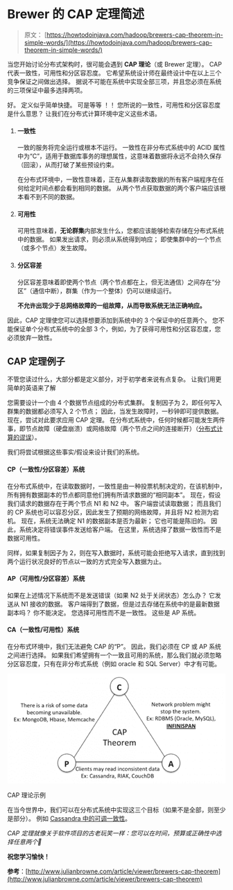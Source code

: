 # Brewer 的 CAP 定理简述

> 原文： [https://howtodoinjava.com/hadoop/brewers-cap-theorem-in-simple-words/](https://howtodoinjava.com/hadoop/brewers-cap-theorem-in-simple-words/)

当您开始讨论分布式架构时，很可能会遇到 **CAP 理论**（或 Brewer 定理）。 CAP 代表一致性，可用性和分区容忍度。 它希望系统设计师在最终设计中在以上三个竞争保证之间做出选择。 据说不可能在系统中实现全部三项，并且您必须在系统的三项保证中最多选择两项。

好。 定义似乎简单快捷。 可是等等 ！！ 您所说的一致性，可用性和分区容忍度是什么意思？ 让我们在分布式计算环境中定义这些术语。

1.  #### 一致性

    一致的服务将完全运行或根本不运行。 一致性在非分布式系统中的 ACID 属性中为“C”，适用于数据库事务的理想属性，这意味着数据将永远不会持久保存（回滚），从而打破了某些预设约束。

    在分布式环境中，一致性意味着，正在从集群读取数据的所有客户端程序在任何给定时间点都会看到相同的数据。 从两个节点获取数据的两个客户端应该根本看不到不同的数据。

2.  #### 可用性

    可用性意味着，**无论群集**内部发生什么，您都应该能够检索存储在分布式系统中的数据。 如果发出请求，则必须从系统得到响应； 即使集群中的一个节点（或多个节点）发生故障。

3.  #### 分区容差

    分区容差意味着即使两个节点（两个节点都在上，但无法通信）之间存在“分区”（通信中断），群集（作为一个整体）仍可以继续运行。

    **不允许出现少于总网络故障的一组故障，从而导致系统无法正确响应。**

因此，CAP 定理使您可以选择想要添加到系统中的 3 个保证中的任意两个。 您不能保证单个分布式系统中的全部 3 个，例如，为了获得可用性和分区容忍度，您必须放弃一致性。

## CAP 定理例子

不管您读过什么，大部分都是定义部分，对于初学者来说有点复杂。 让我们用更简单的英语来了解

您需要设计一个由 4 个数据节点组成的分布式集群。 复制因子为 2，即任何写入群集的数据都必须写入 2 个节点； 因此，当发生故障时，一秒钟即可提供数据。 现在，尝试对此要求应用 CAP 定理。 在分布式系统中，任何时候都可能发生两件事，即节点故障（硬盘崩溃）或网络故障（两个节点之间的连接断开）（[分布式计算的谬误](https://en.wikipedia.org/wiki/Fallacies_of_Distributed_Computing)）。

我们将尝试根据这些事实/假设来设计我们的系统。

#### CP（一致性/分区容差）系统

在分布式系统中，在读取数据时，一致性是由一种投票机制决定的，在该机制中，所有拥有数据副本的节点都同意他们拥有所请求数据的“相同副本”。 现在，假设我们请求的数据存在于两个节点 N1 和 N2 中。 客户端尝试读取数据； 而且我们的 CP 系统也可以容忍分区，因此发生了预期的网络故障，并且将 N2 检测为宕机。 现在，系统无法确定 N1 的数据副本是否为最新； 它也可能是陈旧的。 因此，系统决定将错误事件发送给客户端。 在这里，系统选择了数据一致性而不是数据可用性。

同样，如果复制因子为 2，则在写入数据时，系统可能会拒绝写入请求，直到找到两个运行状况良好的节点以一致的方式完全写入数据为止。

#### AP（可用性/分区容差）系统

如果在上述情况下系统而不是发送错误（如果 N2 处于关闭状态）怎么办？ 它发送从 N1 接收的数据。 客户端得到了数据，但是过去存储在系统中的是最新数据副本吗？ 你不能决定。 您选择可用性而不是一致性。 这些是 AP 系统。

#### CA（一致性/可用性）系统

在分布式环境中，我们无法避免 CAP 的“P”。 因此，我们必须在 CP 或 AP 系统之间进行选择。 如果我们希望拥有一个一致且可用的系统，那么我们就必须忽略分区容忍度，只有在非分布式系统（例如 oracle 和 SQL Server）中才有可能。

![CAP Theorem Example](img/cb251edc6da6da3f1052f111285eb8f0.png)

CAP 理论示例



在当今世界中，我们可以在分布式系统中实现这三个目标（如果不是全部，则至少是部分）。 例如 [Cassandra 中的可调一致性](http://docs.datastax.com/en/cassandra/2.0/cassandra/dml/dml_config_consistency_c.html)。

*CAP 定理就像关于软件项目的古老玩笑一样：您可以在时间，预算或正确性中选择任意两个🙂*

**祝您学习愉快！**

**参考**：[http://www.julianbrowne.com/article/viewer/brewers-cap-theorem](http://www.julianbrowne.com/article/viewer/brewers-cap-theorem)